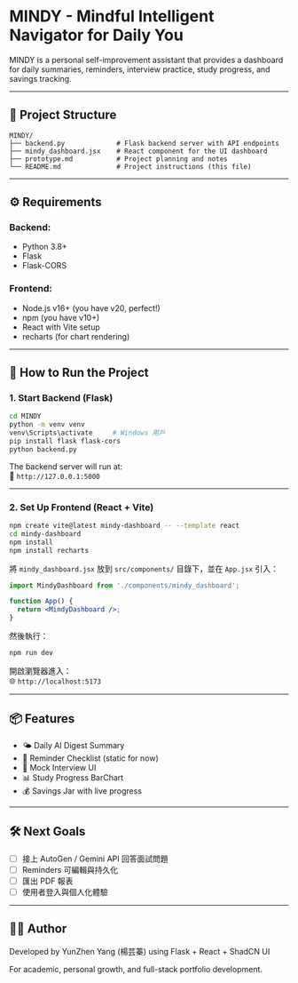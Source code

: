# MINDY - Mindful Intelligent Navigator for Daily You

MINDY is a personal self-improvement assistant that provides a dashboard for daily summaries, reminders, interview practice, study progress, and savings tracking.

---

## 📁 Project Structure

```
MINDY/
├── backend.py             # Flask backend server with API endpoints
├── mindy_dashboard.jsx    # React component for the UI dashboard
├── prototype.md           # Project planning and notes
└── README.md              # Project instructions (this file)
```

---

## ⚙️ Requirements

### Backend:
- Python 3.8+
- Flask
- Flask-CORS

### Frontend:
- Node.js v16+ (you have v20, perfect!)
- npm (you have v10+)
- React with Vite setup
- recharts (for chart rendering)

---

## 🚀 How to Run the Project

### 1. Start Backend (Flask)

```bash
cd MINDY
python -m venv venv
venv\Scripts\activate     # Windows 用戶
pip install flask flask-cors
python backend.py
```

The backend server will run at:  
📡 `http://127.0.0.1:5000`

---

### 2. Set Up Frontend (React + Vite)

```bash
npm create vite@latest mindy-dashboard -- --template react
cd mindy-dashboard
npm install
npm install recharts
```

將 `mindy_dashboard.jsx` 放到 `src/components/` 目錄下，並在 `App.jsx` 引入：

```jsx
import MindyDashboard from './components/mindy_dashboard';

function App() {
  return <MindyDashboard />;
}
```

然後執行：
```bash
npm run dev
```
開啟瀏覽器進入：  
🌐 `http://localhost:5173`

---

## 📦 Features
- 🌤 Daily AI Digest Summary
- 📝 Reminder Checklist (static for now)
- 💬 Mock Interview UI
- 📊 Study Progress BarChart
- 💰 Savings Jar with live progress

---

## 🛠️ Next Goals
- [ ] 接上 AutoGen / Gemini API 回答面試問題
- [ ] Reminders 可編輯與持久化
- [ ] 匯出 PDF 報表
- [ ] 使用者登入與個人化體驗

---

## 🧑‍💻 Author
Developed by YunZhen Yang (楊芸蓁) using Flask + React + ShadCN UI

For academic, personal growth, and full-stack portfolio development.



